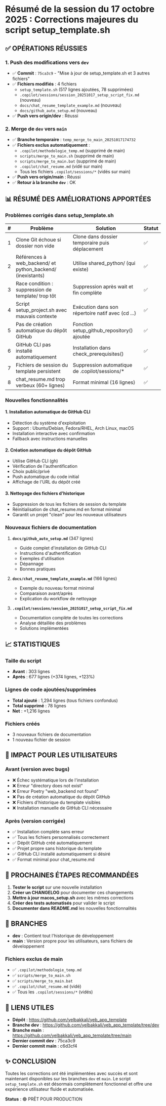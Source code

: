 # Résumé de la session du 17 octobre 2025 : Corrections majeures du script setup_template.sh

## ✅ OPÉRATIONS RÉUSSIES

### 1. Push des modifications vers `dev`

- ✅ **Commit** : `75ca3c9` - "Mise à jour de setup_template.sh et 3 autres fichiers"
- ✅ **Fichiers modifiés** : 4 fichiers
  - `setup_template.sh` (517 lignes ajoutées, 78 supprimées)
  - `.copilot/sessions/session_20251017_setup_script_fix.md` (nouveau)
  - `docs/chat_resume_template_example.md` (nouveau)
  - `docs/github_auto_setup.md` (nouveau)
- ✅ **Push vers origin/dev** : Réussi

### 2. Merge de `dev` vers `main`

- ✅ **Branche temporaire** : `temp_merge_to_main_20251017174732`
- ✅ **Fichiers exclus automatiquement** :
  - `.copilot/methodologie_temp.md` (supprimé de main)
  - `scripts/merge_to_main.sh` (supprimé de main)
  - `scripts/merge_to_main.bat` (supprimé de main)
  - `.copilot/chat_resume.md` (vidé sur main)
  - Tous les fichiers `.copilot/sessions/*` (vidés sur main)
- ✅ **Push vers origin/main** : Réussi
- ✅ **Retour à la branche `dev`** : OK

## 📊 RÉSUMÉ DES AMÉLIORATIONS APPORTÉES

### Problèmes corrigés dans setup_template.sh

| # | Problème | Solution | Statut |
|---|----------|----------|--------|
| 1 | Clone Git échoue si dossier non vide | Clone dans dossier temporaire puis déplacement | ✅ |
| 2 | Références à web_backend/ et python_backend/ (inexistants) | Utilise shared_python/ (qui existe) | ✅ |
| 3 | Race condition : suppression de template/ trop tôt | Suppression après wait et fin complète | ✅ |
| 4 | Script setup_project.sh avec mauvais contexte | Exécution dans son répertoire natif avec (cd ...) | ✅ |
| 5 | Pas de création automatique du dépôt GitHub | Fonction setup_github_repository() ajoutée | ✅ |
| 6 | GitHub CLI pas installé automatiquement | Installation dans check_prerequisites() | ✅ |
| 7 | Fichiers de session du template persistent | Suppression automatique de .copilot/sessions/* | ✅ |
| 8 | chat_resume.md trop verbeux (60+ lignes) | Format minimal (16 lignes) | ✅ |

### Nouvelles fonctionnalités

#### 1. Installation automatique de GitHub CLI

- Détection du système d'exploitation
- Support : Ubuntu/Debian, Fedora/RHEL, Arch Linux, macOS
- Installation interactive avec confirmation
- Fallback avec instructions manuelles

#### 2. Création automatique du dépôt GitHub

- Utilise GitHub CLI (gh)
- Vérification de l'authentification
- Choix public/privé
- Push automatique du code initial
- Affichage de l'URL du dépôt créé

#### 3. Nettoyage des fichiers d'historique

- Suppression de tous les fichiers de session du template
- Réinitialisation de chat_resume.md en format minimal
- Garantit un projet "clean" pour les nouveaux utilisateurs

### Nouveaux fichiers de documentation

1. **`docs/github_auto_setup.md`** (347 lignes)
   - Guide complet d'installation de GitHub CLI
   - Instructions d'authentification
   - Exemples d'utilisation
   - Dépannage
   - Bonnes pratiques

2. **`docs/chat_resume_template_example.md`** (166 lignes)
   - Exemple du nouveau format minimal
   - Comparaison avant/après
   - Explication du workflow de nettoyage

3. **`.copilot/sessions/session_20251017_setup_script_fix.md`**
   - Documentation complète de toutes les corrections
   - Analyse détaillée des problèmes
   - Solutions implémentées

## 📈 STATISTIQUES

### Taille du script

- **Avant** : 303 lignes
- **Après** : 677 lignes (+374 lignes, +123%)

### Lignes de code ajoutées/supprimées

- **Total ajouté** : 1,294 lignes (tous fichiers confondus)
- **Total supprimé** : 78 lignes
- **Net** : +1,216 lignes

### Fichiers créés

- 3 nouveaux fichiers de documentation
- 1 nouveau fichier de session

## 🎯 IMPACT POUR LES UTILISATEURS

### Avant (version avec bugs)

- ❌ Échec systématique lors de l'installation
- ❌ Erreur "directory does not exist"
- ❌ Erreur Poetry "web_backend not found"
- ❌ Pas de création automatique du dépôt GitHub
- ❌ Fichiers d'historique du template visibles
- ❌ Installation manuelle de GitHub CLI nécessaire

### Après (version corrigée)

- ✅ Installation complète sans erreur
- ✅ Tous les fichiers personnalisés correctement
- ✅ Dépôt GitHub créé automatiquement
- ✅ Projet propre sans historique du template
- ✅ GitHub CLI installé automatiquement si désiré
- ✅ Format minimal pour chat_resume.md

## 🚀 PROCHAINES ÉTAPES RECOMMANDÉES

1. **Tester le script** sur une nouvelle installation
2. **Créer un CHANGELOG** pour documenter ces changements
3. **Mettre à jour macos_setup.sh** avec les mêmes corrections
4. **Créer des tests automatisés** pour valider le script
5. **Documenter dans README.md** les nouvelles fonctionnalités

## 📝 BRANCHES

- **dev** : Contient tout l'historique de développement
- **main** : Version propre pour les utilisateurs, sans fichiers de développement

### Fichiers exclus de main

- ✅ `.copilot/methodologie_temp.md`
- ✅ `scripts/merge_to_main.sh`
- ✅ `scripts/merge_to_main.bat`
- ✅ `.copilot/chat_resume.md` (vidé)
- ✅ Tous les `.copilot/sessions/*` (vidés)

## 🔗 LIENS UTILES

- **Dépôt** : <https://github.com/yelbakkali/yeb_app_template>
- **Branche dev** : <https://github.com/yelbakkali/yeb_app_template/tree/dev>
- **Branche main** : <https://github.com/yelbakkali/yeb_app_template/tree/main>
- **Dernier commit dev** : 75ca3c9
- **Dernier commit main** : c6d3cf4

## ✨ CONCLUSION

Toutes les corrections ont été implémentées avec succès et sont maintenant disponibles sur les branches `dev` et `main`. Le script `setup_template.sh` est désormais complètement fonctionnel et offre une expérience utilisateur fluide et automatisée.

**Status** : 🟢 PRÊT POUR PRODUCTION

